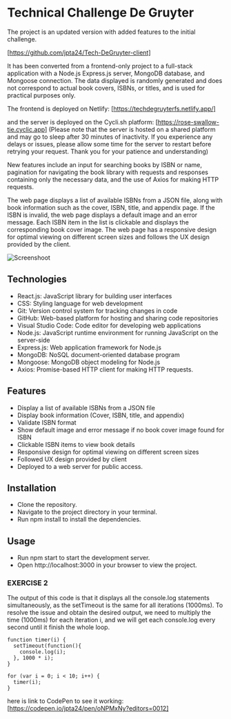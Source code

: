 # Technical Challenge De Gruyter
The project is an updated version with added features to the initial challenge.

[https://github.com/jpta24/Tech-DeGruyter-client]

 It has been converted from a frontend-only project to a full-stack application with a Node.js Express.js server, MongoDB database, and Mongoose connection. The data displayed is randomly generated and does not correspond to actual book covers, ISBNs, or titles, and is used for practical purposes only. 
 
 The frontend is deployed on Netlify: [https://techdegruyterfs.netlify.app/]
 
 and the server is deployed on the Cycli.sh platform: [https://rose-swallow-tie.cyclic.app] (Please note that the server is hosted on a shared platform and may go to sleep after 30 minutes of inactivity. If you experience any delays or issues, please allow some time for the server to restart before retrying your request. Thank you for your patience and understanding)

New features include an input for searching books by ISBN or name, pagination for navigating the book library with requests and responses containing only the necessary data, and the use of Axios for making HTTP requests.

The web page displays a list of available ISBNs from a JSON file, along with book information such as the cover, ISBN, title, and appendix page. If the ISBN is invalid, the web page displays a default image and an error message. Each ISBN item in the list is clickable and displays the corresponding book cover image. The web page has a responsive design for optimal viewing on different screen sizes and follows the UX design provided by the client.

![Screenshoot](https://res.cloudinary.com/dwtnqtdcs/image/upload/v1679273989/degruyterfs_rs8mfr.png)

## Technologies
- React.js: JavaScript library for building user interfaces
- CSS: Styling language for web development
- Git: Version control system for tracking changes in code
- GitHub: Web-based platform for hosting and sharing code repositories
- Visual Studio Code: Code editor for developing web applications
- Node.js: JavaScript runtime environment for running JavaScript on the server-side
- Express.js: Web application framework for Node.js
- MongoDB: NoSQL document-oriented database program
- Mongoose: MongoDB object modeling for Node.js
- Axios: Promise-based HTTP client for making HTTP requests.

## Features
- Display a list of available ISBNs from a JSON file
- Display book information (Cover, ISBN, title, and appendix)
- Validate ISBN format 
- Show default image and error message if no book cover image found for ISBN
- Clickable ISBN items to view book details
- Responsive design for optimal viewing on different screen sizes
- Followed UX design provided by client
- Deployed to a web server for public access.

## Installation
- Clone the repository.
- Navigate to the project directory in your terminal.
- Run npm install to install the dependencies.

## Usage
- Run npm start to start the development server.
- Open http://localhost:3000 in your browser to view the project.


### EXERCISE 2

The output of this code is that it displays all the console.log statements simultaneously, as the setTimeout is the same for all iterations (1000ms). To resolve the issue and obtain the desired output, we need to multiply the time (1000ms) for each iteration i, and we will get each console.log every second until it finish the whole loop.

```
function timer(i) {
  setTimeout(function(){
    console.log(i);
  }, 1000 * i);
}

for (var i = 0; i < 10; i++) {
  timer(i);
}
```

here is link to CodePen to see it working: [https://codepen.io/jpta24/pen/oNPMxNy?editors=0012]